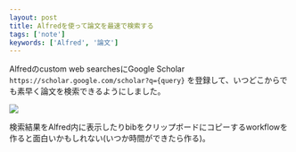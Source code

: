 ```yaml
---
layout: post
title: Alfredを使って論文を最速で検索する
tags: ['note']
keywords: ['Alfred', '論文']
---
```


Alfredのcustom web searchesにGoogle Scholar ```https://scholar.google.com/scholar?q={query}``` を登録して、いつどこからでも素早く論文を検索できるようにしました。

![ ](/img/blog_alfred_google_scholar.png)

検索結果をAlfred内に表示したりbibをクリップボードにコピーするworkflowを作ると面白いかもしれない(いつか時間ができたら作る)。